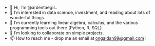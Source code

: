 - 👋 Hi, I’m @ardentaegis.
- 👀 I’m interested in data science, investment, and reading about lots of wonderful things.
- 🌱 I’m currently learning linear algebra, calculus, and the various programming tools out there (Python, R, SQL).
- 💞️ I’m looking to collaborate on simple projects.
- 📫 How to reach me - drop me an email at ongaidan99@gmail.com !

<!---
ardentaegis17/ardentaegis17 is a ✨ special ✨ repository because its `README.md` (this file) appears on your GitHub profile.
You can click the Preview link to take a look at your changes.
--->
